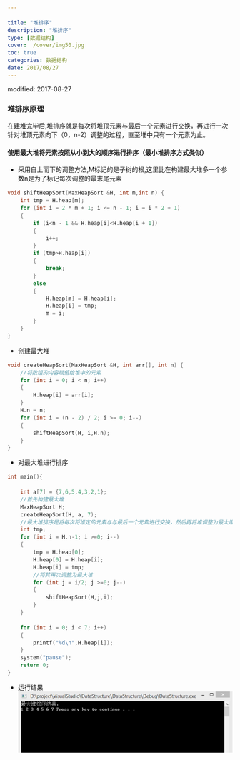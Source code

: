 ```yaml
---

title: "堆排序"
description: "堆排序"
type: [数据结构]
cover:  /cover/img50.jpg
toc: true
categories: 数据结构
date: 2017/08/27
---
```

modified: 2017-08-27

### 堆排序原理
<!--more-->
在[建堆](https://luciuscs.github.io/2017/08/26/data-structure-build-heap.html)完毕后,堆排序就是每次将堆顶元素与最后一个元素进行交换，再进行一次针对堆顶元素向下（0，n-2）调整的过程，直至堆中只有一个元素为止。

#### 使用最大堆将元素按照从小到大的顺序进行排序（最小堆排序方式类似）

* 采用自上而下的调整方法,M标记的是子树的根,这里比在构建最大堆多一个参数n是为了标记每次调整的最末尾元素

```c
void shiftHeapSort(MaxHeapSort &H, int m,int n) {
	int tmp = H.heap[m];
	for (int i = 2 * m + 1; i <= n - 1; i = i * 2 + 1)
	{
		if (i<n - 1 && H.heap[i]<H.heap[i + 1])
		{
			i++;
		}
		if (tmp>H.heap[i])
		{
			break;
		}
		else
		{
			H.heap[m] = H.heap[i];
			H.heap[i] = tmp;
			m = i;
		}
	}
}
```

* 创建最大堆

```c
void createHeapSort(MaxHeapSort &H, int arr[], int n) {
	//将数组的内容赋值给堆中的元素
	for (int i = 0; i < n; i++)
	{
		H.heap[i] = arr[i];
	}
	H.n = n;
	for (int i = (n - 2) / 2; i >= 0; i--)
	{
		shiftHeapSort(H, i,H.n);
	}
}
```

* 对最大堆进行排序

```c
int main(){
	 
	int a[7] = {7,6,5,4,3,2,1};
	//首先构建最大堆
	MaxHeapSort H;
	createHeapSort(H, a, 7);
	//最大堆排序是将每次将堆定的元素与与最后一个元素进行交换，然后再将堆调整为最大堆
	int tmp;
	for (int i = H.n-1; i >=0; i--)
	{
		tmp = H.heap[0];
		H.heap[0] = H.heap[i];
		H.heap[i] = tmp;
		//将其再次调整为最大堆
		for (int j = i/2; j >=0; j--)
		{
			shiftHeapSort(H,j,i);
		}
	}

	for (int i = 0; i < 7; i++)
	{
		printf("%d\n",H.heap[i]);
	}
	system("pause");
	return 0;
}

```

* 运行结果
![](/public/img/DataStructure/heap_sort.jpg)
